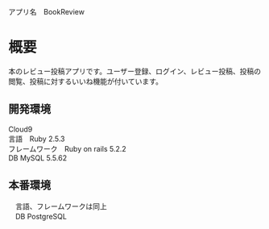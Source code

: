 アプリ名　BookReview<br>
<h1>概要</h1>
本のレビュー投稿アプリです。ユーザー登録、ログイン、レビュー投稿、投稿の閲覧、投稿に対するいいね機能が付いています。

<h2>開発環境</h2>
  Cloud9 <br>
  言語　Ruby 2.5.3<br>
  フレームワーク　Ruby on rails 5.2.2 <br>
  DB  MySQL 5.5.62<br>

<h2>本番環境</h2>
　言語、フレームワークは同上<br>
　DB  PostgreSQL<br>
